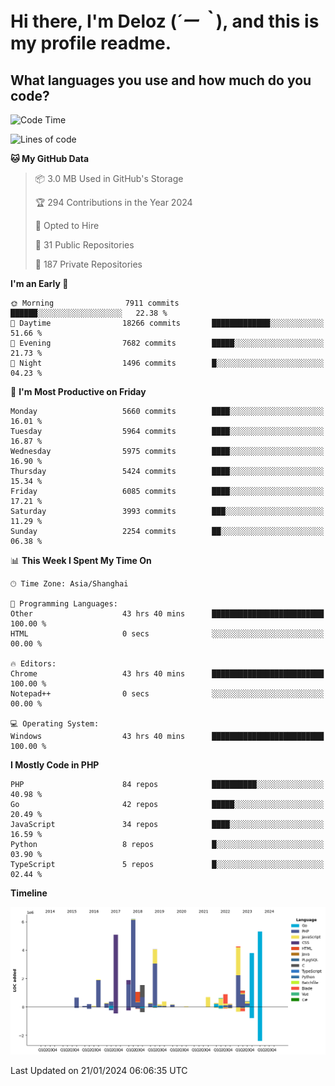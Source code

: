 # **Hi there, I'm Deloz (*´ー｀*), and this is my profile readme.**

## **What languages you use and how much do you code?**

<!--START_SECTION:waka-->
![Code Time](http://img.shields.io/badge/Code%20Time-3%2C215%20hrs%2020%20mins-blue)

![Lines of code](https://img.shields.io/badge/From%20Hello%20World%20I%27ve%20Written-42.0%20million%20lines%20of%20code-blue)

**🐱 My GitHub Data** 

> 📦 3.0 MB Used in GitHub's Storage 
 > 
> 🏆 294 Contributions in the Year 2024
 > 
> 💼 Opted to Hire
 > 
> 📜 31 Public Repositories 
 > 
> 🔑 187 Private Repositories 
 > 
**I'm an Early 🐤** 

```text
🌞 Morning                7911 commits        ██████░░░░░░░░░░░░░░░░░░░   22.38 % 
🌆 Daytime                18266 commits       █████████████░░░░░░░░░░░░   51.66 % 
🌃 Evening                7682 commits        █████░░░░░░░░░░░░░░░░░░░░   21.73 % 
🌙 Night                  1496 commits        █░░░░░░░░░░░░░░░░░░░░░░░░   04.23 % 
```
📅 **I'm Most Productive on Friday** 

```text
Monday                   5660 commits        ████░░░░░░░░░░░░░░░░░░░░░   16.01 % 
Tuesday                  5964 commits        ████░░░░░░░░░░░░░░░░░░░░░   16.87 % 
Wednesday                5975 commits        ████░░░░░░░░░░░░░░░░░░░░░   16.90 % 
Thursday                 5424 commits        ████░░░░░░░░░░░░░░░░░░░░░   15.34 % 
Friday                   6085 commits        ████░░░░░░░░░░░░░░░░░░░░░   17.21 % 
Saturday                 3993 commits        ███░░░░░░░░░░░░░░░░░░░░░░   11.29 % 
Sunday                   2254 commits        ██░░░░░░░░░░░░░░░░░░░░░░░   06.38 % 
```


📊 **This Week I Spent My Time On** 

```text
🕑︎ Time Zone: Asia/Shanghai

💬 Programming Languages: 
Other                    43 hrs 40 mins      █████████████████████████   100.00 % 
HTML                     0 secs              ░░░░░░░░░░░░░░░░░░░░░░░░░   00.00 % 

🔥 Editors: 
Chrome                   43 hrs 40 mins      █████████████████████████   100.00 % 
Notepad++                0 secs              ░░░░░░░░░░░░░░░░░░░░░░░░░   00.00 % 

💻 Operating System: 
Windows                  43 hrs 40 mins      █████████████████████████   100.00 % 
```

**I Mostly Code in PHP** 

```text
PHP                      84 repos            ██████████░░░░░░░░░░░░░░░   40.98 % 
Go                       42 repos            █████░░░░░░░░░░░░░░░░░░░░   20.49 % 
JavaScript               34 repos            ████░░░░░░░░░░░░░░░░░░░░░   16.59 % 
Python                   8 repos             █░░░░░░░░░░░░░░░░░░░░░░░░   03.90 % 
TypeScript               5 repos             █░░░░░░░░░░░░░░░░░░░░░░░░   02.44 % 
```



**Timeline**

![Lines of Code chart](https://raw.githubusercontent.com/deloz/deloz/main/assets/bar_graph.png)


 Last Updated on 21/01/2024 06:06:35 UTC
<!--END_SECTION:waka-->
